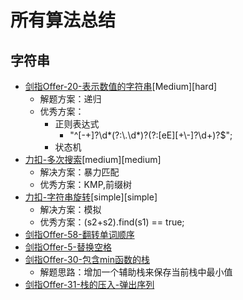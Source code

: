 # 所有算法总结

## 字符串

* [剑指Offer-20-表示数值的字符串](https://leetcode-cn.com/problems/biao-shi-shu-zhi-de-zi-fu-chuan-lcof/)[Medium][hard]
  * 解题方案：递归
  * 优秀方案：
    * 正则表达式
      * "^[-+]?\\d*(?:\\.\\d*)?(?:[eE][+\\-]?\\d+)?$";
    * 状态机
* [力扣-多次搜索](https://leetcode-cn.com/problems/multi-search-lcci/)[medium][medium]
  * 解决方案：暴力匹配
  * 优秀方案：KMP,前缀树
* [力扣-字符串旋转](https://leetcode-cn.com/problems/string-rotation-lcci/)[simple][simple]
  * 解决方案：模拟
  * 优秀方案：(s2+s2).find(s1) == true;
* [剑指Offer-58-翻转单词顺序](https://leetcode-cn.com/problems/fan-zhuan-dan-ci-shun-xu-lcof/)
* [剑指Offer-5-替换空格](https://leetcode-cn.com/problems/ti-huan-kong-ge-lcof/)
* [剑指Offer-30-包含min函数的栈](https://leetcode-cn.com/problems/bao-han-minhan-shu-de-zhan-lcof/)
  * 解题思路：增加一个辅助栈来保存当前栈中最小值  
* [剑指Offer-31-栈的压入-弹出序列](https://leetcode-cn.com/problems/zhan-de-ya-ru-dan-chu-xu-lie-lcof/)

